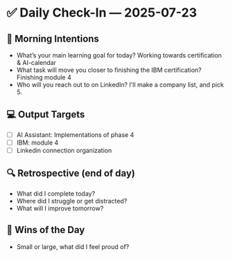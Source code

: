 # ✅ Daily Check-In — 2025-07-23

## 📌 Morning Intentions
- What’s your main learning goal for today?
Working towards certification & AI-calendar
- What task will move you closer to finishing the IBM certification?
Finishing module 4
- Who will you reach out to on LinkedIn?
I'll make a company list, and pick 5.

## 💻 Output Targets
- [ ] AI Assistant: Implementations of phase 4
- [ ] IBM: module 4
- [ ] Linkedin connection organization

## 🔍 Retrospective (end of day)
- What did I complete today?
- Where did I struggle or get distracted?
- What will I improve tomorrow?

## 🙌 Wins of the Day
- Small or large, what did I feel proud of?

